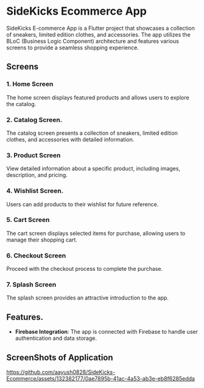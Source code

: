 # SideKicks Ecommerce App
  

SideKicks E-commerce App is a Flutter project that showcases a collection of sneakers, limited edition clothes, and accessories. The app utilizes the BLoC (Business Logic Component) architecture and features various screens to provide a seamless shopping experience.

## Screens
     
### 1. Home Screen
The home screen displays featured products and allows users to explore the catalog.
  
### 2. Catalog Screen. 
The catalog screen presents a collection of sneakers, limited edition clothes, and accessories with detailed information.
        
### 3. Product Screen
View detailed information about a specific product, including images, description, and pricing.

### 4. Wishlist Screen.   
Users can add products to their wishlist for future reference.

### 5. Cart Screen
The cart screen displays selected items for purchase, allowing users to manage their shopping cart.
  
### 6. Checkout Screen
Proceed with the checkout process to complete the purchase.

### 7. Splash Screen
The splash screen provides an attractive introduction to the app.

## Features. 

- **Firebase Integration**: The app is connected with Firebase to handle user authentication and data storage.

## ScreenShots of Application


https://github.com/aayush0828/SideKicks-Ecommerce/assets/132382177/0ae7895b-41ac-4a53-ab3e-eb8f6285edda

     
